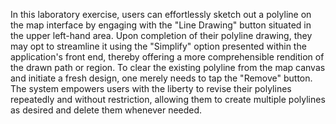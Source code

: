 In this laboratory exercise, users can effortlessly sketch out a polyline on the map interface by engaging with the "Line Drawing" button situated in the upper left-hand area. Upon completion of their polyline drawing, they may opt to streamline it using the "Simplify" option presented within the application's front end, thereby offering a more comprehensible rendition of the drawn path or region. To clear the existing polyline from the map canvas and initiate a fresh design, one merely needs to tap the "Remove" button. The system empowers users with the liberty to revise their polylines repeatedly and without restriction, allowing them to create multiple polylines as desired and delete them whenever needed.